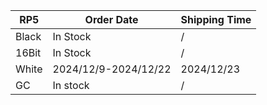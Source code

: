 |**RP5**|   **Order Date**   |**Shipping Time**|
|-------|--------------------|-----------------|
| Black |      In Stock      |        /        |
| 16Bit |      In Stock      |        /        |
| White |2024/12/9-2024/12/22|   2024/12/23    |
|  GC   |      In stock      |        /        |
